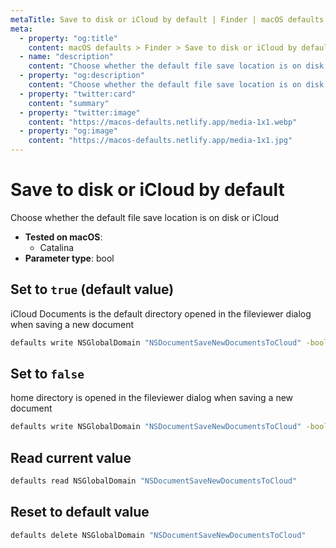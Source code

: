 ```yaml
---
metaTitle: Save to disk or iCloud by default | Finder | macOS defaults
meta:
  - property: "og:title"
    content: macOS defaults > Finder > Save to disk or iCloud by default
  - name: "description"
    content: "Choose whether the default file save location is on disk or iCloud"
  - property: "og:description"
    content: "Choose whether the default file save location is on disk or iCloud"
  - property: "twitter:card"
    content: "summary"
  - property: "twitter:image"
    content: "https://macos-defaults.netlify.app/media-1x1.webp"
  - property: "og:image"
    content: "https://macos-defaults.netlify.app/media-1x1.jpg"
---
```

# Save to disk or iCloud by default

Choose whether the default file save location is on disk or iCloud

<!-- break lists -->

- **Tested on macOS**:
  * Catalina
- **Parameter type**: bool

## Set to `true` (default value)

iCloud Documents is the default directory opened in the fileviewer dialog when saving a new document

```bash
defaults write NSGlobalDomain "NSDocumentSaveNewDocumentsToCloud" -bool "true" 
```

## Set to `false`

home directory is opened in the fileviewer dialog when saving a new document

```bash
defaults write NSGlobalDomain "NSDocumentSaveNewDocumentsToCloud" -bool "false" 
```

## Read current value
```bash
defaults read NSGlobalDomain "NSDocumentSaveNewDocumentsToCloud"
```

## Reset to default value
```bash
defaults delete NSGlobalDomain "NSDocumentSaveNewDocumentsToCloud"
```
